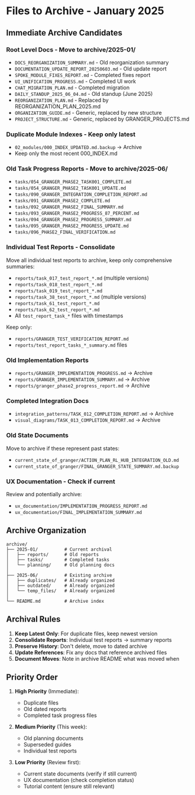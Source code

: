# Files to Archive - January 2025

## Immediate Archive Candidates

### Root Level Docs - Move to archive/2025-01/
- `DOCS_REORGANIZATION_SUMMARY.md` - Old reorganization summary
- `DOCUMENTATION_UPDATE_REPORT_20250603.md` - Old update report  
- `SPOKE_MODULE_FIXES_REPORT.md` - Completed fixes report
- `UI_UNIFICATION_PROGRESS.md` - Completed UI work
- `CHAT_MIGRATION_PLAN.md` - Completed migration
- `DAILY_STANDUP_2025_06_04.md` - Old standup (June 2025)
- `REORGANIZATION_PLAN.md` - Replaced by REORGANIZATION_PLAN_2025.md
- `ORGANIZATION_GUIDE.md` - Generic, replaced by new structure
- `PROJECT_STRUCTURE.md` - Generic, replaced by GRANGER_PROJECTS.md

### Duplicate Module Indexes - Keep only latest
- `02_modules/000_INDEX_UPDATED.md.backup` → Archive
- Keep only the most recent 000_INDEX.md

### Old Task Progress Reports - Move to archive/2025-06/
- `tasks/054_GRANGER_PHASE2_TASK001_COMPLETE.md`
- `tasks/054_GRANGER_PHASE2_TASK001_UPDATE.md`  
- `tasks/090_GRANGER_INTEGRATION_COMPLETION_REPORT.md`
- `tasks/091_GRANGER_PHASE2_COMPLETE.md`
- `tasks/092_GRANGER_PHASE2_FINAL_SUMMARY.md`
- `tasks/093_GRANGER_PHASE2_PROGRESS_87_PERCENT.md`
- `tasks/094_GRANGER_PHASE2_PROGRESS_SUMMARY.md`
- `tasks/095_GRANGER_PHASE2_PROGRESS_UPDATE.md`
- `tasks/096_PHASE2_FINAL_VERIFICATION.md`

### Individual Test Reports - Consolidate
Move all individual test reports to archive, keep only comprehensive summaries:
- `reports/task_017_test_report_*.md` (multiple versions)
- `reports/task_018_test_report_*.md`
- `reports/task_019_test_report_*.md`
- `reports/task_38_test_report_*.md` (multiple versions)
- `reports/task_61_test_report_*.md`
- `reports/task_62_test_report_*.md`
- All `test_report_task_*` files with timestamps

Keep only:
- `reports/GRANGER_TEST_VERIFICATION_REPORT.md`
- `reports/test_report_tasks_*_summary.md` files

### Old Implementation Reports
- `reports/GRANGER_IMPLEMENTATION_PROGRESS.md` → Archive
- `reports/GRANGER_IMPLEMENTATION_SUMMARY.md` → Archive
- `reports/granger_phase2_progress_report.md` → Archive

### Completed Integration Docs
- `integration_patterns/TASK_012_COMPLETION_REPORT.md` → Archive
- `visual_diagrams/TASK_013_COMPLETION_REPORT.md` → Archive

### Old State Documents
Move to archive if these represent past states:
- `current_state_of_granger/ACTION_PLAN_RL_HUB_INTEGRATION_OLD.md`
- `current_state_of_granger/FINAL_GRANGER_STATE_SUMMARY.md.backup`

### UX Documentation - Check if current
Review and potentially archive:
- `ux_documentation/IMPLEMENTATION_PROGRESS_REPORT.md`
- `ux_documentation/FINAL_IMPLEMENTATION_SUMMARY.md`

## Archive Organization

```
archive/
├── 2025-01/          # Current archival
│   ├── reports/      # Old reports
│   ├── tasks/        # Completed tasks
│   └── planning/     # Old planning docs
│
├── 2025-06/          # Existing archive
│   ├── duplicates/   # Already organized
│   ├── outdated/     # Already organized
│   └── temp_files/   # Already organized
│
└── README.md         # Archive index
```

## Archival Rules

1. **Keep Latest Only**: For duplicate files, keep newest version
2. **Consolidate Reports**: Individual test reports → summary reports
3. **Preserve History**: Don't delete, move to dated archive
4. **Update References**: Fix any docs that reference archived files
5. **Document Moves**: Note in archive README what was moved when

## Priority Order

1. **High Priority** (Immediate):
   - Duplicate files
   - Old dated reports
   - Completed task progress files

2. **Medium Priority** (This week):
   - Old planning documents
   - Superseded guides
   - Individual test reports

3. **Low Priority** (Review first):
   - Current state documents (verify if still current)
   - UX documentation (check completion status)
   - Tutorial content (ensure still relevant)